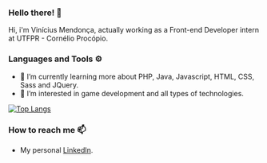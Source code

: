###  Hello there! 👋

Hi, i'm Vinícius Mendonça, actually working as a Front-end Developer intern at UTFPR - Cornélio Procópio.

###  Languages and Tools ⚙️

- 🌱 I’m currently learning more about PHP, Java, Javascript, HTML, CSS, Sass and JQuery.
- 👀 I’m interested in game development and all types of technologies.

[![Top Langs](https://github-readme-stats.vercel.app/api/top-langs/?username=VinnenLM&layout=compact)](https://github.com/anuraghazra/github-readme-stats)

###  How to reach me 📫

- My personal <a href="https://www.linkedin.com/in/vinicius-lima-mendonca/">LinkedIn</a>.

<!---
VinnenLM/VinnenLM is a ✨ special ✨ repository because its `README.md` (this file) appears on your GitHub profile.
You can click the Preview link to take a look at your changes.
--->
